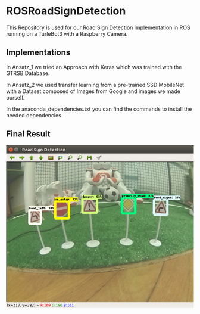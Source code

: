 # ROSRoadSignDetection
This Repository is used for our Road Sign Detection implementation in ROS running on a TurleBot3 with a Raspberry Camera.

## Implementations

In Ansatz_1 we tried an Approach with Keras which was trained with the GTRSB Database.

In Ansatz_2 we used transfer learning from a pre-trained SSD MobileNet with a Dataset composed of Images from Google and images we made ourself.

In the anaconda_dependencies.txt you can find the commands to install the needed dependencies.

## Final Result

![Preview](Final_Result.png)
